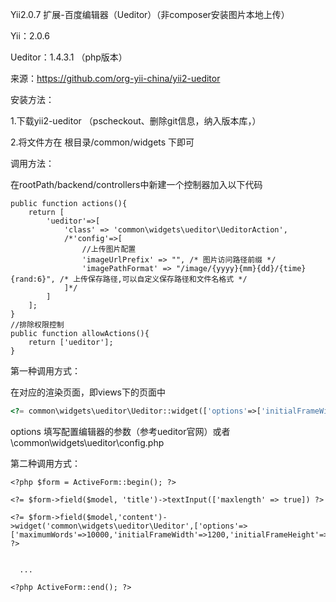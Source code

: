 Yii2.0.7 扩展-百度编辑器（Ueditor）（非composer安装图片本地上传）

Yii：2.0.6

Ueditor：1.4.3.1 （php版本）

来源：https://github.com/org-yii-china/yii2-ueditor

安装方法：

1.下载yii2-ueditor
（pscheckout、删除git信息，纳入版本库，）

2.将文件方在 根目录/common/widgets 下即可

调用方法：

在rootPath/backend/controllers中新建一个控制器加入以下代码

    public function actions(){
        return [
            'ueditor'=>[
                'class' => 'common\widgets\ueditor\UeditorAction',
                /*'config'=>[
                    //上传图片配置
                    'imageUrlPrefix' => "", /* 图片访问路径前缀 */
                    'imagePathFormat' => "/image/{yyyy}{mm}{dd}/{time}{rand:6}", /* 上传保存路径,可以自定义保存路径和文件名格式 */
                ]*/
            ]
        ];
    }
    //排除权限控制
    public function allowActions(){
        return ['ueditor'];
    }

第一种调用方式：

在对应的渲染页面，即views下的页面中

```php
<?= common\widgets\ueditor\Ueditor::widget(['options'=>['initialFrameWidth' => 850,]])?>
```

options 填写配置编辑器的参数（参考ueditor官网）或者 \common\widgets\ueditor\config.php

第二种调用方式：

    <?php $form = ActiveForm::begin(); ?>

    <?= $form->field($model, 'title')->textInput(['maxlength' => true]) ?>

    <?= $form->field($model,'content')->widget('common\widgets\ueditor\Ueditor',['options'=>['maximumWords'=>10000,'initialFrameWidth'=>1200,'initialFrameHeight'=>300]]); ?>

    
      ...
      
    <?php ActiveForm::end(); ?>
